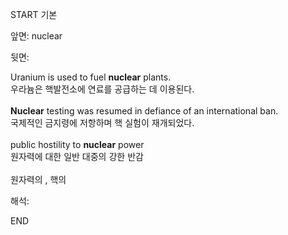 START
기본

앞면:
nuclear


뒷면:
<div>Uranium is used to fuel <strong>nuclear</strong> plants. </div><div><div>우라늄은 핵발전소에 연료를 공급하는 데 이용된다.</div></div><div><br></div><div><div><strong>Nuclear</strong> testing was resumed in defiance of an international ban. </div><div><div>국제적인 금지령에 저항하며 핵 실험이 재개되었다.</div></div></div><div><br></div><div><div>public hostility to <strong>nuclear</strong> power </div><div><div>원자력에 대한 일반 대중의 강한 반감</div></div></div><div><br></div><div>원자력의 , 핵의</div>


해석:
<!--ID: 1746614454342-->
END